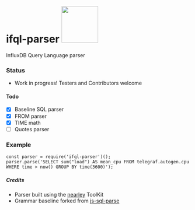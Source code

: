 # ifql-parser <img src="https://user-images.githubusercontent.com/1423657/38137158-590eefbc-3423-11e8-96dd-487022b5618c.gif" width=100 />
InfluxDB Query Language parser

### Status

* Work in progress! Testers and Contributors welcome

#### Todo

* [x] Baseline SQL parser
* [x] FROM parser
* [x] TIME math
* [ ] Quotes parser

### Example
```
const parser = require('ifql-parser')();
parser.parse('SELECT sum("load") AS mean_cpu FROM telegraf.autogen.cpu WHERE time > now() GROUP BY time(3600)');
```

##### Credits
* Parser built using the [nearley](https://www.npmjs.com/package/nearley) ToolKit
* Grammar baseline forked from [js-sql-parse](https://github.com/justinkenel/js-sql-parse)
